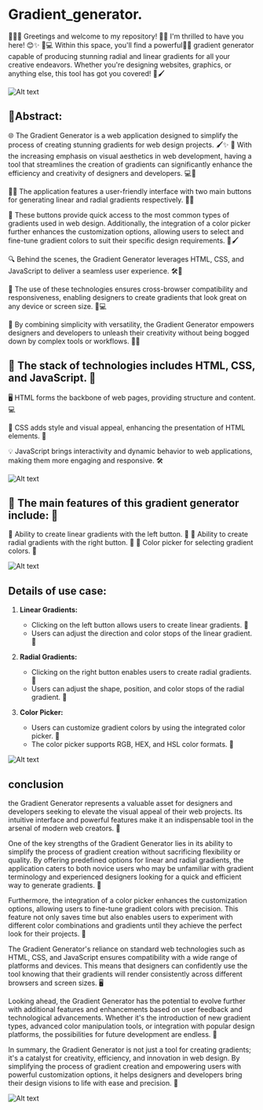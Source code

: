 # Gradient_generator.

🌟🎉👋 Greetings and welcome to my repository! 🎉🌟
I'm thrilled to have you here! 😊✨
🎨💻 Within this space, you'll find a powerful💫🚀 gradient generator capable of producing stunning radial and linear gradients for all your creative endeavors. Whether you're designing websites, graphics, or anything else, this tool has got you covered! 🌈🖌️

![Alt text](https://i.pinimg.com/originals/43/48/e5/4348e5e509b0a7e916d7967dc6db4f28.gif)




##  🎨Abstract:

🌐 The Gradient Generator is a web application designed to simplify the process of creating stunning gradients for web design projects. 🖌️✨
🚀 With the increasing emphasis on visual aesthetics in web development, having a tool that streamlines the creation of gradients can significantly enhance the efficiency and creativity of designers and developers. 💻🎨

👨‍💻 The application features a user-friendly interface with two main buttons for generating linear and radial gradients respectively. 🔄🎨

🎨 These buttons provide quick access to the most common types of gradients used in web design. Additionally, the integration of a color picker further enhances the customization options, allowing users to select and fine-tune gradient colors to suit their specific design requirements. 🌈🖌️

🔍 Behind the scenes, the Gradient Generator leverages HTML, CSS, and JavaScript to deliver a seamless user experience. 🛠️🔧

📱 The use of these technologies ensures cross-browser compatibility and responsiveness, enabling designers to create gradients that look great on any device or screen size. 📱💻

🎨 By combining simplicity with versatility, the Gradient Generator empowers designers and developers to unleash their creativity without being bogged down by complex tools or workflows. 💫🎨


## 🌟 The stack of technologies includes HTML, CSS, and JavaScript. 🚀

🖥️ HTML forms the backbone of web pages, providing structure and content. 💻

🎨 CSS adds style and visual appeal, enhancing the presentation of HTML elements. 🎨

💡 JavaScript brings interactivity and dynamic behavior to web applications, making them more engaging and responsive. 🛠️

![Alt text](https://th.bing.com/th/id/OIP.tdFl916fs2Nic2LgdG_FowAAAA?pid=ImgDet&w=176&h=98&c=7&dpr=1.5)

## 🌟 The main features of this gradient generator include: 🎨

🔄 Ability to create linear gradients with the left button. 🌈
🔘 Ability to create radial gradients with the right button. 🔵
🎨 Color picker for selecting gradient colors. 🎨

![Alt text](https://media1.tenor.com/m/ZuS80zeRikwAAAAC/cool-nice.gif)

##  Details of use case:
1. **Linear Gradients:**
   - Clicking on the left button allows users to create linear gradients. 🔄
   - Users can adjust the direction and color stops of the linear gradient. 🎨

2. **Radial Gradients:**
   - Clicking on the right button enables users to create radial gradients. 🔘
   - Users can adjust the shape, position, and color stops of the radial gradient. 🌈

3. **Color Picker:**
   - Users can customize gradient colors by using the integrated color picker. 🎨
   - The color picker supports RGB, HEX, and HSL color formats. 🎨

![Alt text](https://www.bing.com/th?id=OIP.OoJ_f5ukNdXfxMB3k87b3AHaEK&w=290&h=160&c=8&rs=1&qlt=90&o=6&dpr=1.5&pid=3.1&rm=2)

##  conclusion
the Gradient Generator represents a valuable asset for designers and developers seeking to elevate the visual appeal of their web projects. Its intuitive interface and powerful features make it an indispensable tool in the arsenal of modern web creators. 🌟

One of the key strengths of the Gradient Generator lies in its ability to simplify the process of gradient creation without sacrificing flexibility or quality. By offering predefined options for linear and radial gradients, the application caters to both novice users who may be unfamiliar with gradient terminology and experienced designers looking for a quick and efficient way to generate gradients. 💪

Furthermore, the integration of a color picker enhances the customization options, allowing users to fine-tune gradient colors with precision. This feature not only saves time but also enables users to experiment with different color combinations and gradients until they achieve the perfect look for their projects. 🎨

The Gradient Generator's reliance on standard web technologies such as HTML, CSS, and JavaScript ensures compatibility with a wide range of platforms and devices. This means that designers can confidently use the tool knowing that their gradients will render consistently across different browsers and screen sizes. 🖥️

Looking ahead, the Gradient Generator has the potential to evolve further with additional features and enhancements based on user feedback and technological advancements. Whether it's the introduction of new gradient types, advanced color manipulation tools, or integration with popular design platforms, the possibilities for future development are endless. 🔮

In summary, the Gradient Generator is not just a tool for creating gradients; it's a catalyst for creativity, efficiency, and innovation in web design. By simplifying the process of gradient creation and empowering users with powerful customization options, it helps designers and developers bring their design visions to life with ease and precision. 🚀

![Alt text](https://media1.tenor.com/images/9063723db16c7b7a35b05ca712216844/tenor.gif?itemid=12375953)
